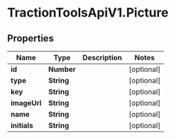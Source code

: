 # TractionToolsApiV1.Picture

## Properties
Name | Type | Description | Notes
------------ | ------------- | ------------- | -------------
**id** | **Number** |  | [optional] 
**type** | **String** |  | [optional] 
**key** | **String** |  | [optional] 
**imageUrl** | **String** |  | [optional] 
**name** | **String** |  | [optional] 
**initials** | **String** |  | [optional] 


